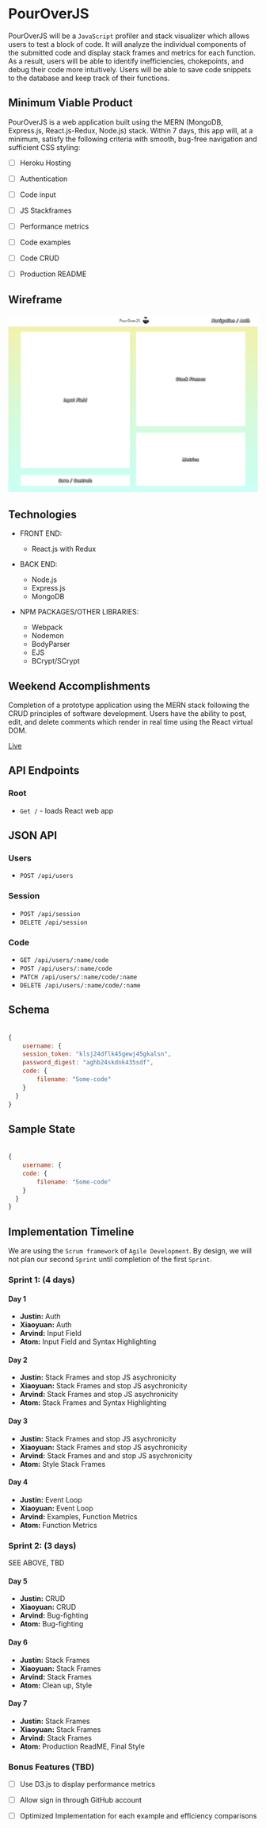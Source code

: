 # PourOverJS

  PourOverJS will be a `JavaScript` profiler and stack visualizer which allows users to test a block of code. It will analyze the individual components of the submitted code and display stack frames and metrics for each function.
  As a result, users will be able to identify inefficiencies, chokepoints, and debug their code more intuitively. Users will be able to save code snippets to the database and keep track of their functions.

## Minimum Viable Product
PourOverJS is a web application built using the MERN (MongoDB, Express.js, React.js-Redux, Node.js) stack. Within 7 days, this app will, at a minimum, satisfy the following criteria with smooth, bug-free navigation and sufficient CSS styling:

  - [ ] Heroku Hosting
  - [ ] Authentication
  - [ ] Code input
  - [ ] JS Stackframes
  - [ ] Performance metrics
  - [ ] Code examples
  - [ ] Code CRUD
  - [ ] Production README


## Wireframe
  ![Image](./Docs/PourOverJS-main-page.jpg)

## Technologies

- FRONT END:
	- React.js with Redux

- BACK END:
	- Node.js
	- Express.js  
	- MongoDB

- NPM PACKAGES/OTHER LIBRARIES:
  - Webpack
  - Nodemon
  - BodyParser
  - EJS
  - BCrypt/SCrypt

## Weekend Accomplishments

  Completion of a prototype application using the MERN stack following the CRUD principles of software development. Users have the ability to post, edit, and delete comments which render in real time using the React virtual DOM.

  [Live][crud_proto]

## API Endpoints

### Root

- `Get /` - loads React web app

## JSON API

### Users

- `POST /api/users`

### Session

- `POST /api/session`
- `DELETE /api/session`

### Code

- `GET /api/users/:name/code`
- `POST /api/users/:name/code`
- `PATCH /api/users/:name/code/:name`
- `DELETE /api/users/:name/code/:name`

## Schema

``` Javascript

{
	username: {
  	session_token: "klsj24dflk45gewj45gkalsn",
    password_digest: "aghb24skdnk435sdf",
    code: {
    	filename: "Some-code"
    }
  }
}
```

## Sample State

``` Javascript

{
	username: {
    code: {
    	filename: "Some-code"
    }
  }
}
```

## Implementation Timeline
We are using the `Scrum framework` of `Agile Development`. By design, we will not plan our second `Sprint` until completion of the first `Sprint`.

### Sprint 1:  (4 days)

#### Day 1

  * **Justin:** Auth
  * **Xiaoyuan:** Auth
  * **Arvind:** Input Field
  * **Atom:** Input Field and Syntax Highlighting

#### Day 2

  * **Justin:** Stack Frames and stop JS asychronicity
  * **Xiaoyuan:** Stack Frames and stop JS asychronicity
  * **Arvind:** Stack Frames and stop JS asychronicity
  * **Atom:** Stack Frames and Syntax Highlighting

#### Day 3

  * **Justin:** Stack Frames and stop JS asychronicity
  * **Xiaoyuan:** Stack Frames and stop JS asychronicity
  * **Arvind:** Stack Frames and and stop JS asychronicity
  * **Atom:** Style Stack Frames

#### Day 4

  * **Justin:** Event Loop
  * **Xiaoyuan:** Event Loop
  * **Arvind:** Examples, Function Metrics
  * **Atom:** Function Metrics

### Sprint 2:  (3 days)
SEE ABOVE, TBD

#### Day 5

  * **Justin:** CRUD
  * **Xiaoyuan:** CRUD
  * **Arvind:** Bug-fighting
  * **Atom:** Bug-fighting

#### Day 6

  * **Justin:** Stack Frames
  * **Xiaoyuan:** Stack Frames
  * **Arvind:** Stack Frames
  * **Atom:** Clean up, Style


#### Day 7

  * **Justin:** Stack Frames
  * **Xiaoyuan:** Stack Frames
  * **Arvind:** Stack Frames
  * **Atom:** Production ReadME, Final Style

### Bonus Features (TBD)
- [ ] Use D3.js to display performance metrics
- [ ] Allow sign in through GitHub account
- [ ] Optimized Implementation for each example and efficiency comparisons


[crud_proto]: https://github.com/aravi3/MERN_CRUD_Application
